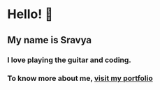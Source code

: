 # Hello! 👋
## My name is Sravya
### I love playing the guitar and coding.
### To know more about me, [visit my portfolio][1]

[1]: https://bit.ly/37gRSp7
